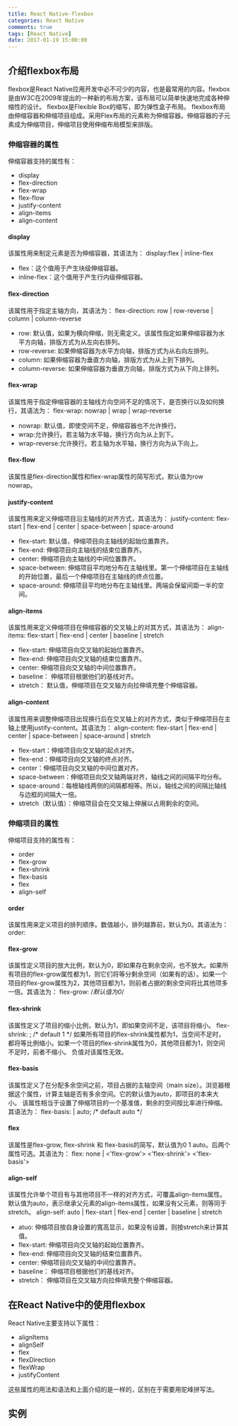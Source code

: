 ```yaml
---
title: React Native-flexbox
categories: React Native
comments: true
tags: [React Native]
date: 2017-01-19 15:00:00
---
```

## 介绍flexbox布局
flexbox是React Native应用开发中必不可少的内容，也是最常用的内容。flexbox是由W3C在2009年提出的一种新的布局方案，该布局可以简单快速地完成各种伸缩性的设计。
flexbox是Flexible Box的缩写，即为弹性盒子布局。
flexbox布局由伸缩容器和伸缩项目组成。采用Flex布局的元素称为伸缩容器。伸缩容器的子元素成为伸缩项目，伸缩项目使用伸缩布局模型来排版。
<!-- more -->
### 伸缩容器的属性
伸缩容器支持的属性有：

 - display
 - flex-direction
 - flex-wrap
 - flex-flow
 - justify-content
 - align-items
 - align-content

#### display
该属性用来制定元素是否为伸缩容器，其语法为：
display:flex | inline-flex

 - flex：这个值用于产生块级伸缩容器。
 - inline-flex：这个值用于产生行内级伸缩容器。

#### flex-direction
该属性用于指定主轴方向，其语法为：
flex-direction: row | row-reverse | column | column-reverse

 - row: 默认值，如果为横向伸缩，则无需定义。该属性指定如果伸缩容器为水平方向轴，排版方式为从左向右排列。
 - row-reverse: 如果伸缩容器为水平方向轴，排版方式为从右向左排列。
 - column: 如果伸缩容器为垂直方向轴，排版方式为从上到下排列。
 - column-reverse: 如果伸缩容器为垂直方向轴，排版方式为从下向上排列。

#### flex-wrap
该属性用于指定伸缩容器的主轴线方向空间不足的情况下，是否换行以及如何换行，其语法为：
flex-wrap: nowrap | wrap | wrap-reverse

 - nowrap: 默认值，即使空间不足，伸缩容器也不允许换行。
 - wrap:允许换行。若主轴为水平轴，换行方向为从上到下。
 - wrap-reverse:允许换行。若主轴为水平轴，换行方向为从下向上。

#### flex-flow
该属性是flex-direction属性和flex-wrap属性的简写形式，默认值为row nowrap。

#### justify-content
该属性用来定义伸缩项目沿主轴线的对齐方式，其语法为：
justify-content: flex-start | flex-end | center | space-between | space-around

 - flex-start: 默认值，伸缩项目向主轴线的起始位置靠齐。
 - flex-end: 伸缩项目向主轴线的结束位置靠齐。
 - center: 伸缩项目向主轴线的中间位置靠齐。
 - space-between: 伸缩项目平均地分布在主轴线里。第一个伸缩项目在主轴线的开始位置，最后一个伸缩项目在主轴线的终点位置。
 - space-around: 伸缩项目平均地分布在主轴线里。两端会保留间距一半的空间。

#### align-items
该属性用来定义伸缩项目在伸缩容器的交叉轴上的对其方式，其语法为：
align-items: flex-start | flex-end | center | baseline | stretch

 - flex-start: 伸缩项目向交叉轴的起始位置靠齐。
 - flex-end: 伸缩项目向交叉轴的结束位置靠齐。
 - center: 伸缩项目向交叉轴的中间位置靠齐。
 - baseline： 伸缩项目根据他们的基线对齐。
 - stretch： 默认值，伸缩项目在交叉轴方向拉伸填充整个伸缩容器。

#### align-content
该属性用来调整伸缩项目出现换行后在交叉轴上的对齐方式，类似于伸缩项目在主轴上使用justify-content。其语法为：
align-content: flex-start | flex-end | center | space-between | space-around | stretch

 - flex-start：伸缩项目向交叉轴的起点对齐。
 - flex-end：伸缩项目向交叉轴的终点对齐。
 - center：伸缩项目向交叉轴的中间位置对齐。
 - space-between：伸缩项目向交叉轴两端对齐，轴线之间的间隔平均分布。
 - space-around：每根轴线两侧的间隔都相等。所以，轴线之间的间隔比轴线与边框的间隔大一倍。
 - stretch（默认值）：伸缩项目会在交叉轴上伸展以占用剩余的空间。

### 伸缩项目的属性
伸缩项目支持的属性有：

 - order
 - flex-grow
 - flex-shrink
 - flex-basis
 - flex
 - align-self

#### order
该属性用来定义项目的排列顺序。数值越小，排列越靠前，默认为0。其语法为：
order: <integer>

#### flex-grow
该属性定义项目的放大比例，默认为0，即如果存在剩余空间，也不放大。如果所有项目的flex-grow属性都为1，则它们将等分剩余空间（如果有的话）。如果一个项目的flex-grow属性为2，其他项目都为1，则前者占据的剩余空间将比其他项多一倍。其语法为：
flex-grow: <number> /*默认值为0*/

#### flex-shrink
该属性定义了项目的缩小比例，默认为1，即如果空间不足，该项目将缩小。
flex-shrink: <number>; /* default 1 */
如果所有项目的flex-shrink属性都为1，当空间不足时，都将等比例缩小。如果一个项目的flex-shrink属性为0，其他项目都为1，则空间不足时，前者不缩小。
负值对该属性无效。

#### flex-basis
该属性定义了在分配多余空间之前，项目占据的主轴空间（main size）。浏览器根据这个属性，计算主轴是否有多余空间。它的默认值为auto，即项目的本来大小。
该属性相当于设置了伸缩项目的一个基准值，剩余的空间按比率进行伸缩。其语法为：
flex-basis: <length> | auto; /* default auto */

#### flex
该属性是flex-grow, flex-shrink 和 flex-basis的简写，默认值为0 1 auto。后两个属性可选。其语法为：
flex: none | <'flex-grow'> <'flex-shrink'> <'flex-basis'>

#### align-self
该属性允许单个项目有与其他项目不一样的对齐方式，可覆盖align-items属性。默认值为auto，表示继承父元素的align-items属性，如果没有父元素，则等同于stretch。
align-self: auto | flex-start | flex-end | center | baseline | stretch

 - atuo: 伸缩项目按自身设置的寬高显示，如果没有设置，则按stretch来计算其值。
 - flex-start: 伸缩项目向交叉轴的起始位置靠齐。
 - flex-end: 伸缩项目向交叉轴的结束位置靠齐。
 - center: 伸缩项目向交叉轴的中间位置靠齐。
 - baseline： 伸缩项目根据他们的基线对齐。
 - stretch： 伸缩项目在交叉轴方向拉伸填充整个伸缩容器。

## 在React Native中的使用flexbox
React Native主要支持以下属性：

 - alignItems
 - alignSelf
 - flex
 - flexDirection
 - flexWrap
 - justifyContent

这些属性的用法和语法和上面介绍的是一样的，区别在于需要用驼峰拼写法。

## 实例

